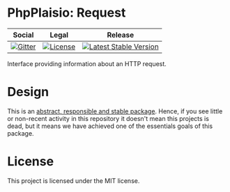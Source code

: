 # PhpPlaisio: Request

<table>
<thead>
<tr>
<th>Social</th>
<th>Legal</th>
<th>Release</th>
</tr>
</thead>
<tbody>
<tr>
<td>
<a href="https://gitter.im/PhpPlaisio/PhpPlaisio"><img src="https://badges.gitter.im/PhpPlaisio/PhpPlaisio.svg" alt="Gitter"/></a>
</td>
<td>
<a href="https://packagist.org/packages/plaisio/request"><img src="https://poser.pugx.org/plaisio/request/license" alt="License"/></a>
</td>
<td>
<a href="https://packagist.org/packages/plaisio/request"><img src="https://poser.pugx.org/plaisio/request/v/stable" alt="Latest Stable Version"/></a>
</td>
</tr>
</tbody>
</table>

Interface providing information about an HTTP request.

# Design

This is an [abstract, responsible and stable package](https://matthiasnoback.nl/book/principles-of-package-design/). Hence, if you see little or non-recent activity in this repository it doesn't mean this projects is dead, but it means we have achieved one of the essentials goals of this package.

#  License

This project is licensed under the MIT license.
